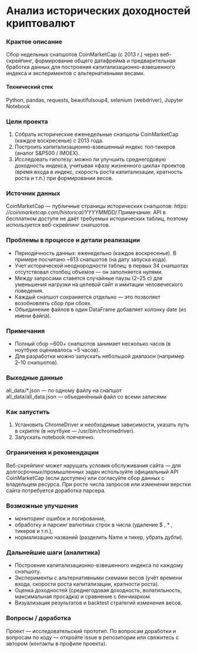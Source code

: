 # Анализ исторических доходностей криптовалют

### Крактое описание
Cбор недельных снапшотов CoinMarketCap (с 2013 г.) через веб-скрейпинг, формирование общего датафрейма и предварительная бработка данных для построения капитализационно-взвешенного индекса и экспериментов с альтернативными весами.
#### Технический стек
Python, pandas, requests, beautifulsoup4, selenium (webdriver), Jupyter Notebook

### Цели проекта

1. Собрать исторические еженедельные снэпшоты CoinMarketCap (каждое воскресенье) с 2013 года.
2. Построить капитализационно-взвешенный индекс топ‑тикеров (аналог S&P500 / IMOEX).
3. Исследовать гипотезу: можно ли улучшить среднегодовую доходность индекса, учитывая «фазу жизненного цикла» проектов (время входа в индекс, скорость роста капитализации, кратность роста и т.п.) при формировании весов.


### Источник данных

CoinMarketCap — публичные страницы исторических снапшотов: _https: //coinmarketcap.com/historical/YYYYMMDD/_
Примечание: API в бесплатном доступе не даёт требуемых исторических таблиц, поэтому используется веб-скрейпинг снапшотов.

### Проблемы в процессе и детали реализации

- Периодичность данных: еженедельно (каждое воскресенье). В примере посчитано ~613 снапшотов (на дату запуска кода).
- Учет исторической неоднородности таблиц: в первых 34 снапшотах отсутствовал столбец объемов — он заполняется нулями.
- Между запросами ставятся случайные паузы (2–25 с) для уменьшения нагрузки на целевой сайт и имитации человеческого поведения.
- Каждый снапшот сохраняется отдельно — это позволяет возобновлять сбор при сбоях.
- Объединение файлов в один DataFrame добавляет колонку date (из имени файла).

### Примечания

- Полный сбор ~600+ снапшотов занимает несколько часов (в ноутбуке оценивалось ~5 часов).
- Для разработки можно запускать небольшой диапазон (например 2–10 снапшотов).

### Выходные данные

all_data/*.json — по одному файлу на снапшот  
all_data/all_data.json — объединённый файл со всеми записями  

### Как запустить

1. Установить ChromeDriver и необходимые зависимости, указать путь в скрипте (в ноутбуке — /usr/bin/chromedriver).
2. Запускать notebook поячеячно.

### Ограничения и рекомендации

Веб-скрейпинг может нарушать условия обслуживания сайта — для долгосрочных/промышленных задач используйте официальный API CoinMarketCap (если доступен) или согласуйте сбор данных с владельцем ресурса.
При росте числа запросов или изменении верстки сайта потребуется доработка парсера.
    
### Возможные улучшения

- мониторинг ошибок и логирование,
- обработку и парсинг валютных строк в числа (удаление $ , * , тикеров и т.п.),
- нормализацию названий (разделить Name и тикер, убрать дубли).

### Дальнейшие шаги (аналитика)

- Построение капитализационно-взвешенного индекса по каждому снэпшоту.
- Эксперименты с альтернативными схемами весов (учёт времени входа, скорости роста капитализации, кратности роста).
- Оценка доходностей (среднегодовая доходность, волатильность, максимальная просадка) и сравнение с бенчмарком.
- Визуализация результатов и backtest стратегий изменения весов.

### Вопросы / доработка

Проект — исследовательский прототип. По вопросам доработки и вопросам по коду — откройте issue в репозитории или свяжитесь с автором (контакты в профиле проекта).
